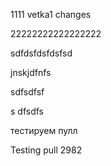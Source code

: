 1111  vetka1 changes

22222222222222222

sdfdsfdsfdsfsd

jnskjdfnfs


sdfsdfsf


s
dfsdfs

тестируем пулл

Testing pull 2982

